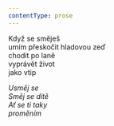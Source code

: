 ```yaml
---
contentType: prose
---
```


<section>

Když se směješ  
umím přeskočit hladovou zeď  
chodit po laně  
vyprávět život  
jako vtip

_Usměj se  
Směj se dítě  
Ať se ti taky  
proměním_

</section>
